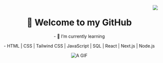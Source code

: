 <img align="right" src="https://visitor-badge.laobi.icu/badge?page_id=jwenjian.visitor-badge" />

<h1 align="center"> 👋 Welcome to my GitHub </h1>
<p align="center"> - 🌱 I’m currently learning </p>
<p align="center"> - HTML | CSS | Tailwind CSS | JavaScript | SQL | React | Next.js | Node.js </p>

<div align="center">
  
![A GIF](https://media4.giphy.com/media/v1.Y2lkPTc5MGI3NjExMnRxYWltZjN5ajZsbG5rNTYzeHVqdHA4dThxc3VqN25oYmw4b3UyZCZlcD12MV9pbnRlcm5hbF9naWZfYnlfaWQmY3Q9Zw/aNqEFrYVnsS52/giphy.gif)

</div>

  
<!--
**IndieMasco/IndieMasco** is a ✨ _special_ ✨ repository because its `README.md` (this file) appears on your GitHub profile.

Here are some ideas to get you started:

- 🔭 I’m currently working on ...
- 🌱 I’m currently learning ...
- 👯 I’m looking to collaborate on ...
- 🤔 I’m looking for help with ...
- 💬 Ask me about ...
- 📫 How to reach me: ...
- 😄 Pronouns: ...
- ⚡ Fun fact: ...
-->
